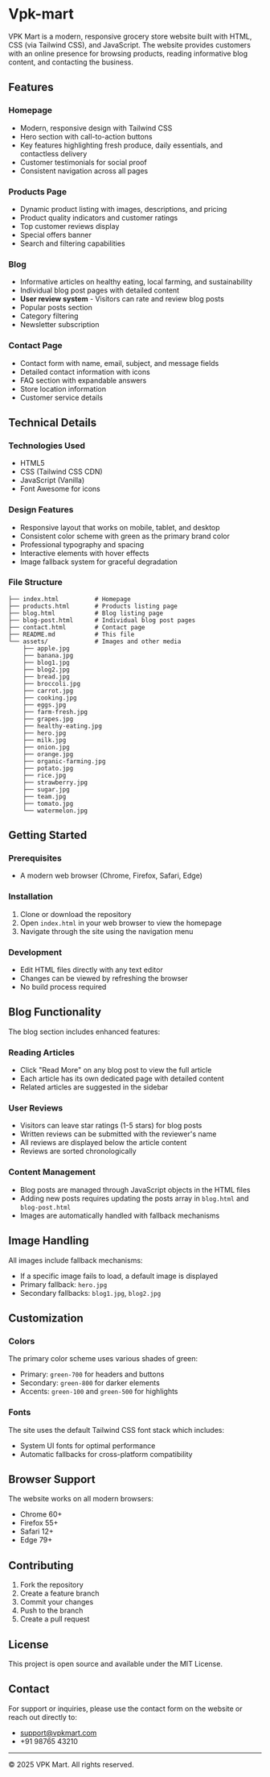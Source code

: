 # Vpk-mart

VPK Mart is a modern, responsive grocery store website built with HTML, CSS (via Tailwind CSS), and JavaScript. The website provides customers with an online presence for browsing products, reading informative blog content, and contacting the business.

## Features

### Homepage
- Modern, responsive design with Tailwind CSS
- Hero section with call-to-action buttons
- Key features highlighting fresh produce, daily essentials, and contactless delivery
- Customer testimonials for social proof
- Consistent navigation across all pages

### Products Page
- Dynamic product listing with images, descriptions, and pricing
- Product quality indicators and customer ratings
- Top customer reviews display
- Special offers banner
- Search and filtering capabilities

### Blog
- Informative articles on healthy eating, local farming, and sustainability
- Individual blog post pages with detailed content
- **User review system** - Visitors can rate and review blog posts
- Popular posts section
- Category filtering
- Newsletter subscription

### Contact Page
- Contact form with name, email, subject, and message fields
- Detailed contact information with icons
- FAQ section with expandable answers
- Store location information
- Customer service details

## Technical Details

### Technologies Used
- HTML5
- CSS (Tailwind CSS CDN)
- JavaScript (Vanilla)
- Font Awesome for icons

### Design Features
- Responsive layout that works on mobile, tablet, and desktop
- Consistent color scheme with green as the primary brand color
- Professional typography and spacing
- Interactive elements with hover effects
- Image fallback system for graceful degradation

### File Structure
```
├── index.html          # Homepage
├── products.html       # Products listing page
├── blog.html           # Blog listing page
├── blog-post.html      # Individual blog post pages
├── contact.html        # Contact page
├── README.md           # This file
└── assets/             # Images and other media
    ├── apple.jpg
    ├── banana.jpg
    ├── blog1.jpg
    ├── blog2.jpg
    ├── bread.jpg
    ├── broccoli.jpg
    ├── carrot.jpg
    ├── cooking.jpg
    ├── eggs.jpg
    ├── farm-fresh.jpg
    ├── grapes.jpg
    ├── healthy-eating.jpg
    ├── hero.jpg
    ├── milk.jpg
    ├── onion.jpg
    ├── orange.jpg
    ├── organic-farming.jpg
    ├── potato.jpg
    ├── rice.jpg
    ├── strawberry.jpg
    ├── sugar.jpg
    ├── team.jpg
    ├── tomato.jpg
    └── watermelon.jpg
```

## Getting Started

### Prerequisites
- A modern web browser (Chrome, Firefox, Safari, Edge)

### Installation
1. Clone or download the repository
2. Open `index.html` in your web browser to view the homepage
3. Navigate through the site using the navigation menu

### Development
- Edit HTML files directly with any text editor
- Changes can be viewed by refreshing the browser
- No build process required

## Blog Functionality

The blog section includes enhanced features:

### Reading Articles
- Click "Read More" on any blog post to view the full article
- Each article has its own dedicated page with detailed content
- Related articles are suggested in the sidebar

### User Reviews
- Visitors can leave star ratings (1-5 stars) for blog posts
- Written reviews can be submitted with the reviewer's name
- All reviews are displayed below the article content
- Reviews are sorted chronologically

### Content Management
- Blog posts are managed through JavaScript objects in the HTML files
- Adding new posts requires updating the posts array in `blog.html` and `blog-post.html`
- Images are automatically handled with fallback mechanisms

## Image Handling

All images include fallback mechanisms:
- If a specific image fails to load, a default image is displayed
- Primary fallback: `hero.jpg`
- Secondary fallbacks: `blog1.jpg`, `blog2.jpg`

## Customization

### Colors
The primary color scheme uses various shades of green:
- Primary: `green-700` for headers and buttons
- Secondary: `green-800` for darker elements
- Accents: `green-100` and `green-500` for highlights

### Fonts
The site uses the default Tailwind CSS font stack which includes:
- System UI fonts for optimal performance
- Automatic fallbacks for cross-platform compatibility

## Browser Support

The website works on all modern browsers:
- Chrome 60+
- Firefox 55+
- Safari 12+
- Edge 79+

## Contributing

1. Fork the repository
2. Create a feature branch
3. Commit your changes
4. Push to the branch
5. Create a pull request

## License

This project is open source and available under the MIT License.

## Contact

For support or inquiries, please use the contact form on the website or reach out directly to:
- support@vpkmart.com
- +91 98765 43210

---

© 2025 VPK Mart. All rights reserved.